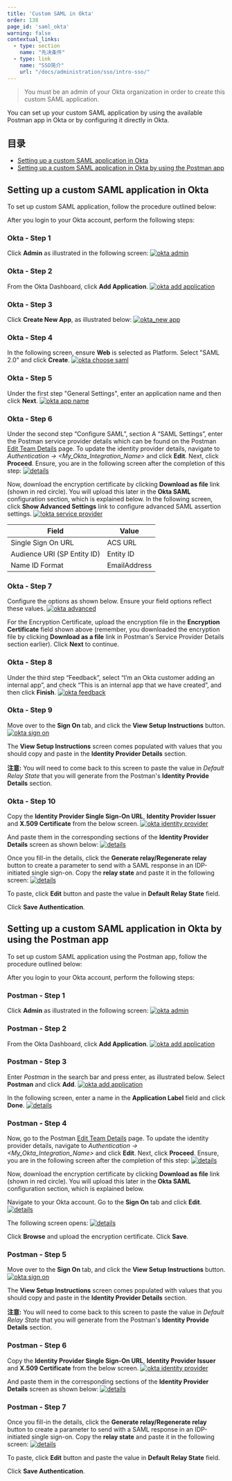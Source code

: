 ```yaml
---
title: 'Custom SAML in Okta'
order: 138
page_id: 'saml_okta'
warning: false
contextual_links:
  - type: section
    name: "先决条件"
  - type: link
    name: "SSO简介"
    url: "/docs/administration/sso/intro-sso/"
---
```


> You must be an admin of your Okta organization in order to create this custom SAML application.

You can set up your custom SAML application by using the available Postman app in Okta or by configuring it directly in Okta.

## 目录

* [Setting up a custom SAML application in Okta](#setting-up-a-custom-saml-application-in-okta)
* [Setting up a custom SAML application in Okta by using the Postman app](#setting-up-a-custom-saml-application-in-okta-using-the-postman-app)

## Setting up a custom SAML application in Okta

To set up custom SAML application, follow the procedure outlined below:

After you login to your Okta account, perform the following steps:

### Okta - Step 1

Click **Admin** as illustrated in the following screen:
[![okta admin](https://assets.postman.com/postman-docs/Okta-SAML1.png)](https://assets.postman.com/postman-docs/Okta-SAML1.png)

### Okta - Step 2

From the Okta Dashboard, click **Add Application**.
[![okta add application](https://assets.postman.com/postman-docs/Okta-Add-Application.png)](https://assets.postman.com/postman-docs/Okta-Add-Application.png)

### Okta - Step 3

Click **Create New App**, as illustrated below:
[![okta_new app](https://assets.postman.com/postman-docs/Okta-Create-Application.png)](https://assets.postman.com/postman-docs/Okta-Create-Application.png)

### Okta - Step 4

In the following screen, ensure **Web** is selected as Platform. Select "SAML 2.0" and click **Create**.
[![okta choose saml](https://assets.postman.com/postman-docs/Okta-Choose-SAML.png)](https://assets.postman.com/postman-docs/Okta-Choose-SAML.png)

### Okta - Step 5

Under the first step "General Settings", enter an application name and then click **Next**.
[![okta app name](https://assets.postman.com/postman-docs/okta_app_name.png)](https://assets.postman.com/postman-docs/okta_app_name.png)

### Okta - Step 6

Under the second step “Configure SAML”, section A “SAML Settings”, enter the Postman service provider details which can be found on the Postman [Edit Team Details](https://go.postman.co/settings/team/general) page. To update the identity provider details, navigate to _Authentication -> <My_Okta_Integration_Name>_ and click **Edit**. Next, click **Proceed**. Ensure, you are in the following screen after the completion of this step:
[![details](https://assets.postman.com/postman-docs/server-provider-details.jpg)](https://assets.postman.com/postman-docs/server-provider-details.jpg)

Now, download the encryption certificate by clicking **Download as file** link (shown in red circle). You will upload this later in the **Okta SAML** configuration section, which is explained below. In the following screen, click **Show Advanced Settings** link to configure advanced SAML assertion settings.
[![!okta service provider](https://assets.postman.com/postman-docs/okta_service_provider.png)](https://assets.postman.com/postman-docs/okta_service_provider.png)

| **Field**                   | **Value**    |
| --------------------------- | ------------ |
| Single Sign On URL          | ACS URL      |
| Audience URI (SP Entity ID) | Entity ID    |
| Name ID Format              | EmailAddress |

### Okta - Step 7

Configure the options as shown below. Ensure your field options reflect these values.
[![okta advanced](https://assets.postman.com/postman-docs/Okta-SAML-Adv-Settings.png)](https://assets.postman.com/postman-docs/Okta-SAML-Adv-Settings.png)

For the Encryption Certificate, upload the encryption file in the **Encryption Certificate** field shown above (remember, you downloaded the encryption file by clicking **Download as a file** link in Postman's Service Provider Details section earlier). Click **Next** to continue.

### Okta - Step 8

Under the third step “Feedback”, select “I’m an Okta customer adding an internal app”, and check “This is an internal app that we have created”, and then click **Finish**.
[![okta feedback](https://assets.postman.com/postman-docs/okta_feedback.png)](https://assets.postman.com/postman-docs/okta_feedback.png)

### Okta - Step 9

Move over to the **Sign On** tab, and click the **View Setup Instructions** button.
[![okta sign on](https://assets.postman.com/postman-docs/okta_sign_on.png)](https://assets.postman.com/postman-docs/okta_sign_on.png)

The **View Setup Instructions** screen comes populated with values that you should copy and paste in the **Identity Provider Details** section.

**注意:** You will need to come back to this screen to paste the value in _Default Relay State_ that you will generate from the Postman's **Identity Provide Details** section.

### Okta - Step 10

Copy the **Identity Provider Single Sign-On URL**, **Identity Provider Issuer** and **X.509 Certificate** from the below screen.
[![okta identity provider](https://assets.postman.com/postman-docs/okta_identity_provider_updated.png)](https://assets.postman.com/postman-docs/okta_identity_provider_updated.png)

And paste them in the corresponding sections of the **Identity Provider Details** screen as shown below:
[![details](https://assets.postman.com/postman-docs/Okta-IDP-Details3.png)](https://assets.postman.com/postman-docs/Okta-IDP-Details3.png)

Once you fill-in the details, click the **Generate relay/Regenerate relay** button to create a parameter to send with a SAML response in an IDP-initiated single sign-on. Copy the **relay state** and paste it in the following screen:
[![details](https://assets.postman.com/postman-docs/Okta-Relay-State.png)](https://assets.postman.com/postman-docs/Okta-Relay-State.png)

To paste, click **Edit** button and paste the value in **Default Relay State** field.

Click **Save Authentication**.

## Setting up a custom SAML application in Okta by using the Postman app

To set up custom SAML application using the Postman app, follow the procedure outlined below:

After you login to your Okta account, perform the following steps:

### Postman - Step 1

Click **Admin** as illustrated in the following screen:
[![okta admin](https://assets.postman.com/postman-docs/Okta-SAML1.png)](https://assets.postman.com/postman-docs/Okta-SAML1.png)

### Postman - Step 2

From the Okta Dashboard, click **Add Application**.
[![okta add application](https://assets.postman.com/postman-docs/Okta-Add-Application.png)](https://assets.postman.com/postman-docs/Okta-Add-Application.png)

### Postman - Step 3

Enter _Postman_ in the search bar and press enter, as illustrated below. Select **Postman** and click **Add**.
[![okta add application](https://assets.postman.com/postman-docs/Okta-New-Integ1.png)](https://assets.postman.com/postman-docs/Okta-New-Integ1.png)

In the following screen, enter a name in the **Application Label** field and click **Done**.
[![details](https://assets.postman.com/postman-docs/Okta-New-Integ2.png)](https://assets.postman.com/postman-docs/Okta-New-Integ2.png)

### Postman - Step 4

Now, go to the Postman [Edit Team Details](https://go.postman.co/settings/team/general) page. To update the identity provider details, navigate to _Authentication -> <My_Okta_Integration_Name>_ and click **Edit**. Next, click **Proceed**. Ensure, you are in the following screen after the completion of this step:
[![details](https://assets.postman.com/postman-docs/Okta-IDP-Details.png)](https://assets.postman.com/postman-docs/Okta-IDP-Details.png)

Now, download the encryption certificate by clicking **Download as file** link (shown in red circle). You will upload this later in the **Okta SAML** configuration section, which is explained below.

Navigate to your Okta account. Go to the **Sign On** tab and click **Edit**.
[![details](https://assets.postman.com/postman-docs/Okta-New-Integ3.png)](https://assets.postman.com/postman-docs/Okta-New-Integ3.png)

The following screen opens:
[![details](https://assets.postman.com/postman-docs/Okta-New-Integ4.png)](https://assets.postman.com/postman-docs/Okta-New-Integ4.png)

Click **Browse** and upload the encryption certificate. Click **Save**.

### Postman - Step 5

Move over to the **Sign On** tab, and click the **View Setup Instructions** button.
[![okta sign on](https://assets.postman.com/postman-docs/okta_sign_on.png)](https://assets.postman.com/postman-docs/okta_sign_on.png)

The **View Setup Instructions** screen comes populated with values that you should copy and paste in the **Identity Provider Details** section.

**注意:** You will need to come back to this screen to paste the value in _Default Relay State_ that you will generate from the Postman's **Identity Provide Details** section.

### Postman - Step 6

Copy the **Identity Provider Single Sign-On URL**, **Identity Provider Issuer** and **X.509 Certificate** from the below screen.
[![okta identity provider](https://assets.postman.com/postman-docs/okta_identity_provider_updated.png)](https://assets.postman.com/postman-docs/okta_identity_provider_updated.png)

And paste them in the corresponding sections of the **Identity Provider Details** screen as shown below:
[![details](https://assets.postman.com/postman-docs/Okta-IDP-Details3.png)](https://assets.postman.com/postman-docs/Okta-IDP-Details3.png)

### Postman - Step 7

Once you fill-in the details, click the **Generate relay/Regenerate relay** button to create a parameter to send with a SAML response in an IDP-initiated single sign-on. Copy the **relay state** and paste it in the following screen:
[![details](https://assets.postman.com/postman-docs/Okta-Relay-State.png)](https://assets.postman.com/postman-docs/Okta-Relay-State.png)

To paste, click **Edit** button and paste the value in **Default Relay State** field.

Click **Save Authentication**.
